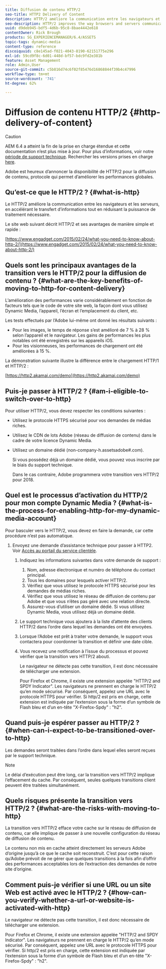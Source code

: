 ```yaml
---
title: Diffusion de contenu HTTP/2
seo-title: HTTP2 Delivery of Content
description: HTTP/2 améliore la communication entre les navigateurs et les serveurs, ce qui accélère le transfert d’informations tout en réduisant la puissance de traitement nécessaire.
seo-description: HTTP/2 improves the way browsers and servers communicate, allowing for faster transfer of information while reducing the amount of needed processing power.
uuid: d9deb945-bdf5-4d6b-95c8-8bae4442e618
contentOwner: Rick Brough
products: SG_EXPERIENCEMANAGER/6.4/ASSETS
topic-tags: dynamic-media
content-type: reference
discoiquuid: c8e145ad-f021-4043-8190-62151775e296
exl-id: 59cd9f8c-6d01-448d-bf57-bdc9fd2e381b
feature: Asset Management
role: Admin,User
source-git-commit: c5b816d74c6f02f85476d16868844f39b4c47996
workflow-type: tm+mt
source-wordcount: '741'
ht-degree: 62%

---
```


# Diffusion de contenu HTTP/2   {#http-delivery-of-content}

>[!CAUTION]
>
>AEM 6.4 a atteint la fin de la prise en charge étendue et cette documentation n’est plus mise à jour. Pour plus d’informations, voir notre [période de support technique](https://helpx.adobe.com/fr/support/programs/eol-matrix.html). Rechercher les versions prises en charge [here](https://experienceleague.adobe.com/docs/?lang=fr).

Adobe est heureux d’annoncer la disponibilité de HTTP/2 pour la diffusion de contenu, protocole qui permet d’améliorer les performances globales.

## Qu’est-ce que le HTTP/2 ?  {#what-is-http}

Le HTTP/2 améliore la communication entre les navigateurs et les serveurs, en accélérant le transfert d’informations tout en réduisant la puissance de traitement nécessaire.

Le site web suivant décrit HTTP/2 et ses avantages de manière simple et rapide :

[https://www.engadget.com/2015/02/24/what-you-need-to-know-about-http-2/](https://www.engadget.com/2015/02/24/what-you-need-to-know-about-http-2/)

## Quels sont les principaux avantages de la transition vers le HTTP/2 pour la diffusion de contenu ?  {#what-are-the-key-benefits-of-moving-to-http-for-content-delivery}

L’amélioration des performances varie considérablement en fonction de facteurs tels que le code de votre site web, la façon dont vous utilisez Dynamic Media, l’appareil, l’écran et l’emplacement du client, etc.

Les tests effectués par l’Adobe lui-même ont donné les résultats suivants :

* Pour les images, le temps de réponse s’est amélioré de 7 % à 28 % selon l’appareil et le navigateur. Les gains de performances les plus notables ont été enregistrés sur les appareils iOS.
* Pour les visionneuses, les performances de chargement ont été améliorées à 15 %.

La démonstration suivante illustre la différence entre le chargement HTTP/1 et HTTP/2 :

[https://http2.akamai.com/demo](https://http2.akamai.com/demo)

## Puis-je passer à HTTP/2 ? {#am-i-eligible-to-switch-over-to-http}

Pour utiliser HTTP/2, vous devez respecter les conditions suivantes :

* Utilisez le protocole HTTPS sécurisé pour vos demandes de médias riches.
* Utilisez le CDN de lots Adobe (réseau de diffusion de contenu) dans le cadre de votre licence Dynamic Media.
* Utilisez un domaine dédié (non-company-h.assetsadobe#.com).

   Si vous possédez déjà un domaine dédié, vous pouvez vous inscrire par le biais du support technique.

   Dans le cas contraire, Adobe programmera votre transition vers HTTP/2 pour 2018.

## Quel est le processus d’activation du HTTP/2 pour mon compte Dynamic Media ?  {#what-is-the-process-for-enabling-http-for-my-dynamic-media-account}

Pour basculer vers le HTTP/2, vous devez en faire la demande, car cette procédure n’est pas automatique.

1. Envoyez une demande d’assistance technique pour passer à HTTP2. Voir [Accès au portail du service clientèle](https://helpx.adobe.com/fr/experience-manager/kb/accessing-aem-support-portal.html).

   1. Indiquez les informations suivantes dans votre demande de support :

      1. Nom, adresse électronique et numéro de téléphone du contact principal.
      1. Tous les domaines pour lesquels activer HTTP/2.
      1. Vérifiez que vous utilisez le protocole HTTPS sécurisé pour les demandes de médias riches.
      1. Vérifiez que vous utilisez le réseau de diffusion de contenu par Adobe et que vous n’êtes pas géré avec une relation directe.
      1. Assurez-vous d’utiliser un domaine dédié. Si vous utilisez Dynamic Media, vous utilisez déjà un domaine dédié.
   1. Le support technique vous ajoutera à la liste d’attente des clients HTTP/2 dans l’ordre dans lequel les demandes ont été envoyées.
   1. Lorsque l’Adobe est prêt à traiter votre demande, le support vous contactera pour coordonner la transition et définir une date cible.
   1. Vous recevez une notification à l’issue du processus et pouvez vérifier que la transition vers HTTP/2 abouti.

      Le navigateur ne détecte pas cette transition, il est donc nécessaire de télécharger une extension.

      Pour Firefox et Chrome, il existe une extension appelée &quot;HTTP/2 and SPDY Indicator&quot;. Les navigateurs ne prennent en charge le HTTP/2 qu’en mode sécurisé. Par conséquent, appelez une URL avec le protocole HTTPS pour vérifier. Si http/2 est pris en charge, cette extension est indiquée par l’extension sous la forme d’un symbole de Flash bleu et d’un en-tête &quot;X-Firefox-Spdy&quot; : &quot;h2&quot;.


## Quand puis-je espérer passer au HTTP/2 ?  {#when-can-i-expect-to-be-transitioned-over-to-http}

Les demandes seront traitées dans l’ordre dans lequel elles seront reçues par le support technique.

>[!NOTE]
>
>Le délai d’exécution peut être long, car la transition vers HTTP/2 implique l’effacement du cache. Par conséquent, seules quelques transitions client peuvent être traitées simultanément.

## Quels risques présente la transition vers HTTP/2 ? {#what-are-the-risks-with-moving-to-http}

La transition vers HTTP/2 efface votre cache sur le réseau de diffusion de contenu, car elle implique de passer à une nouvelle configuration du réseau de diffusion de contenu.

Le contenu non mis en cache atteint directement les serveurs Adobe d’origine jusqu’à ce que le cache soit reconstruit. C’est pour cette raison qu’Adobe prévoit de ne gérer que quelques transitions à la fois afin d’offrir des performances acceptables lors de l’extraction des demandes de notre site d’origine.

## Comment puis-je vérifier si une URL ou un site Web est activé avec le HTTP/2 ? {#how-can-you-verify-whether-a-url-or-website-is-activated-with-http}

Le navigateur ne détecte pas cette transition, il est donc nécessaire de télécharger une extension.

Pour Firefox et Chrome, il existe une extension appelée &quot;HTTP/2 and SPDY Indicator&quot;. Les navigateurs ne prennent en charge le HTTP/2 qu’en mode sécurisé. Par conséquent, appelez une URL avec le protocole HTTPS pour vérifier. Si http/2 est pris en charge, cette extension est indiquée par l’extension sous la forme d’un symbole de Flash bleu et d’un en-tête &quot;X-Firefox-Spdy&quot; : &quot;h2&quot;.

